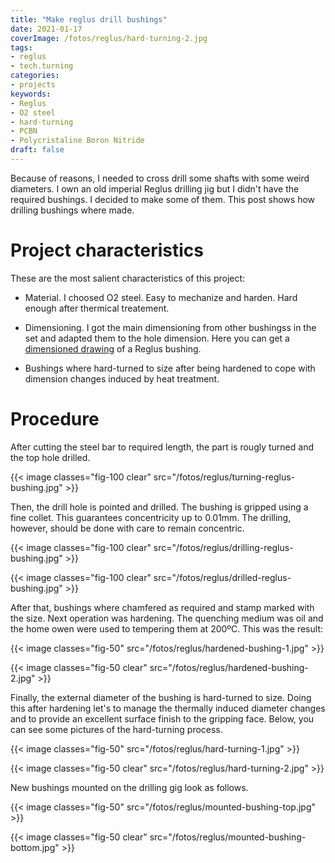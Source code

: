```yaml
---
title: "Make reglus drill bushings"
date: 2021-01-17
coverImage: /fotos/reglus/hard-turning-2.jpg
tags:
- reglus
- tech.turning
categories:
- projects
keywords:
- Reglus
- O2 steel
- hard-turning
- PCBN
- Polycristaline Boron Nitride
draft: false
---
```


Because of reasons, I needed to cross drill some shafts with some
weird diameters. I own an old imperial Reglus drilling jig but I
didn't have the required bushings. I decided to make some of them. This
post shows how drilling bushings where made.

<!--more-->

# Project characteristics

These are the most salient characteristics of this project:

* Material. I choosed O2 steel. Easy to mechanize and harden. Hard
  enough after thermical treatement.

* Dimensioning. I got the main dimensioning from other bushingss in
  the set and adapted them to the hole dimension. Here you can get a
  [dimensioned drawing](/pdfs/dolla-reglus.pdf) of a Reglus bushing.

* Bushings where hard-turned to size after being hardened to cope with
  dimension changes induced by heat treatment.

# Procedure

After cutting the steel bar to required length, the part is rougly
turned and the top hole drilled.

{{< image classes="fig-100 clear"
          src="/fotos/reglus/turning-reglus-bushing.jpg" >}}

Then, the drill hole is pointed and drilled. The bushing is gripped
using a fine collet. This guarantees concentricity up to 0.01mm. The
drilling, however, should be done with care to remain concentric.

{{< image classes="fig-100 clear"
          src="/fotos/reglus/drilling-reglus-bushing.jpg" >}}

{{< image classes="fig-100 clear"
          src="/fotos/reglus/drilled-reglus-bushing.jpg" >}}

After that, bushings where chamfered as required and stamp marked with
the size. Next operation was hardening. The quenching medium was oil
and the home owen were used to tempering them at 200ºC. This was the
result:

{{< image classes="fig-50"
          src="/fotos/reglus/hardened-bushing-1.jpg" >}}

{{< image classes="fig-50 clear"
          src="/fotos/reglus/hardened-bushing-2.jpg" >}}

Finally, the external diameter of the bushing is hard-turned to
size. Doing this after hardening let's to manage the thermally induced
diameter changes and to provide an excellent surface finish to the
gripping face. Below, you can see some pictures of the hard-turning
process.

{{< image classes="fig-50"
          src="/fotos/reglus/hard-turning-1.jpg" >}}

{{< image classes="fig-50 clear"
          src="/fotos/reglus/hard-turning-2.jpg" >}}

New bushings mounted on the drilling gig look as follows.

{{< image classes="fig-50"
          src="/fotos/reglus/mounted-bushing-top.jpg" >}}

{{< image classes="fig-50 clear"
          src="/fotos/reglus/mounted-bushing-bottom.jpg" >}}
